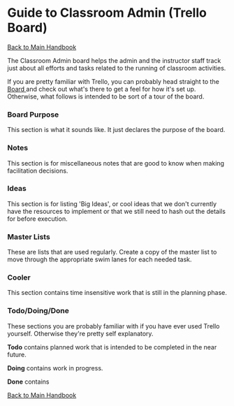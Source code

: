 # Guide to Classroom Admin (Trello Board)
[ Back to Main Handbook ](./README.md#instructor-handbook)

The Classroom Admin board helps the admin and the instructor staff track just about all efforts and tasks related to the running of classroom activities.

If you are pretty familiar with Trello, you can probably head straight to the [ Board ](https://trello.com/b/dQBMlYpI/classroom-admin) and check out what's there to get a feel for how it's set up. Otherwise, what follows is intended to be sort of a tour of the board.

### Board Purpose

This section is what it sounds like. It just declares the purpose of the board.

### Notes

This section is for miscellaneous notes that are good to know when making facilitation decisions.

### Ideas

This section is for listing 'Big Ideas', or cool ideas that we don't currently have the resources to implement or that we still need to hash out the details for before execution.


### Master Lists

These are lists that are used regularly. Create a copy of the master list to move through the appropriate swim lanes for each needed task.

### Cooler

This section contains time insensitive work that is still in the planning phase.

### Todo/Doing/Done

These sections you are probably familiar with if you have ever used Trello yourself. Otherwise they're pretty self explanatory.

**Todo** contains planned work that is intended to be completed in the near future.

**Doing** contains work in progress.

**Done** contains


[ Back to Main Handbook ](./README.md#instructor-handbook)
